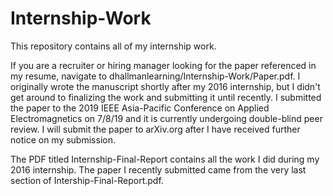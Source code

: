 # Internship-Work
This repository contains all of my internship work.

If you are a recruiter or hiring manager looking for the paper referenced in my resume, navigate to dhallmanlearning/Internship-Work/Paper.pdf. I originally wrote the manuscript shortly after my 2016 internship, but I didn't get around to finalizing the work and submitting it until recently. I submitted the paper to the 2019 IEEE Asia-Pacific Conference on Applied Electromagnetics on 7/8/19 and it is currently undergoing double-blind peer review. I will submit the paper to arXiv.org after I have received further notice on my submission.

The PDF titled Internship-Final-Report contains all the work I did during my 2016 internship. The paper I recently submitted came from the very last section of Intership-Final-Report.pdf.
